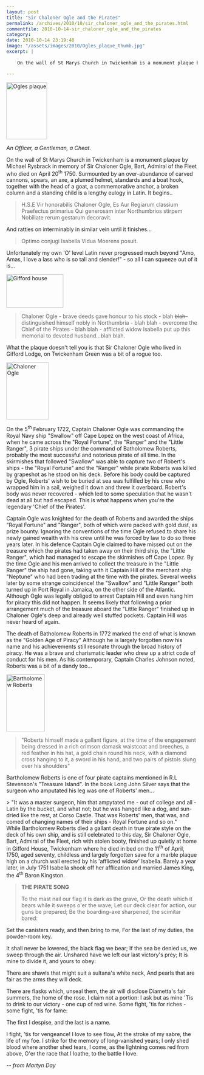 ```yaml
---
layout: post
title: "Sir Chaloner Ogle and the Pirates"
permalink: /archives/2010/10/sir_chaloner_ogle_and_the_pirates.html
commentfile: 2010-10-14-sir_chaloner_ogle_and_the_pirates
category: 
date: 2010-10-14 23:19:48
image: "/assets/images/2010/Ogles_plaque_thumb.jpg"
excerpt: |
    
    On the wall of St Marys Church in Twickenham is a monument plaque by Michael Rysbrack in memory of Sir Chaloner Ogle, Bart, Admiral of the Fleet who died on April 20<sup>th</sup> 1750. Surmounted by an over-abundance of carved cannons, spears, an axe, a plumed helmet, standards and a boat hook, together with the head of a goat, a commemorative anchor, a broken column and a standing child is a lengthy eulogy in Latin. It begins..

---
```


<a href="/assets/images/2010/Ogles_plaque.jpg" title="See larger version of - Ogles plaque"><img src="/assets/images/2010/Ogles_plaque_thumb.jpg" width="107" height="150" alt="Ogles plaque" class="photo right" /></a>

*An Officer, a Gentleman, a Cheat.*

On the wall of St Marys Church in Twickenham is a monument plaque by Michael Rysbrack in memory of Sir Chaloner Ogle, Bart, Admiral of the Fleet who died on April 20<sup>th</sup> 1750. Surmounted by an over-abundance of carved cannons, spears, an axe, a plumed helmet, standards and a boat hook, together with the head of a goat, a commemorative anchor, a broken column and a standing child is a lengthy eulogy in Latin. It begins..

> H.S.E Vir honorabilis Chaloner Ogle, Es Aur
>  Regiarum classium Praefectus primarius
>  Qui generosam inter Northumbrios stirpem
>  Nobiliate rerum gestarum decoravit.
> 
 And rattles on interminably in similar vein until it finishes...

> Optimo conjugi Isabella Vidua
>  Moerens posuit.
> 
 Unfortunately my own 'O' level Latin never progressed much beyond "Amo, Amas, I love a lass who is so tall and slender!" - so all I can squeeze out of it is...

<a href="/assets/images/2010/Gifford_house.jpg" title="See larger version of - Gifford house"><img src="/assets/images/2010/Gifford_house_thumb.jpg" width="150" height="88" alt="Gifford house" class="photo right" /></a>

> Chaloner Ogle - brave deeds gave honour to his stock - blah ~~blah-~~ distinguished himself nobly in Northumbria - blah blah - overcome the Chief of the Pirates - blah blah - afflicted widow Isabella put up this memorial to devoted husband...blah blah.

What the plaque doesn't tell you is that Sir Chaloner Ogle who lived in Gifford Lodge, on Twickenham Green was a bit of a rogue too.

<a href="/assets/images/2010/Chaloner_Ogle.jpg" title="See larger version of - Chaloner Ogle"><img src="/assets/images/2010/Chaloner_Ogle_thumb.jpg" width="111" height="150" alt="Chaloner Ogle" class="photo right" /></a>

On the 5<sup>th</sup> February 1722, Captain Chaloner Ogle was commanding the Royal Navy ship "Swallow" off Cape Lopez on the west coast of Africa, when he came across the "Royal Fortune", the "Ranger" and the "Little Ranger", 3 pirate ships under the command of Batholomew Roberts, probably the most successful and notorious pirate of all time. In the skirmishes that followed "Swallow" was able to capture two of Robert's ships - the "Royal Fortune" and the "Ranger" while pirate Roberts was killed by grapeshot as he stood on his deck. Before his body could be captured by Ogle, Roberts' wish to be buried at sea was fulfilled by his crew who wrapped him in a sail, weighed it down and threw it overboard. Robert's body was never recovered - which led to some speculation that he wasn't dead at all but had escaped. This is what happens when you're the legendary 'Chief of the Pirates'.

Captain Ogle was knighted for the death of Roberts and awarded the ships "Royal Fortune" and "Ranger", both of which were packed with gold dust, as prize bounty. Ignoring the conventions of the time Ogle refused to share his newly gained wealth with his crew until he was forced by law to do so three years later. In his defence Captain Ogle claimed to have missed out on the treasure which the pirates had taken away on their third ship, the "Little Ranger", which had managed to escape the skirmishes off Cape Lopez. By the time Ogle and his men arrived to collect the treasure in the "Little Ranger" the ship had gone, taking with it Captain Hill of the merchant ship "Neptune" who had been trading at the time with the pirates. Several weeks later by some strange coincidence! the "Swallow" and "Little Ranger" both turned up in Port Royal in Jamaica, on the other side of the Atlantic. Although Ogle was legally obliged to arrest Captain Hill and even hang him for piracy this did not happen. It seems likely that following a prior arrangement much of the treasure aboard the "Little Ranger" finished up in Chaloner Ogle's deep and already well stuffed pockets. Captain Hill was never heard of again.

The death of Batholomew Roberts in 1772 marked the end of what is known as the "Golden Age of Piracy" Although he is largely forgotten now his name and his achievements still resonate through the broad history of piracy. He was a brave and charismatic leader who drew up a strict code of conduct for his men. As his contemporary, Captain Charles Johnson noted, Roberts was a bit of a dandy too...

<a href="/assets/images/2010/Bartholomew_Roberts.jpg" title="See larger version of - Bartholomew Roberts"><img src="/assets/images/2010/Bartholomew_Roberts_thumb.jpg" width="101" height="150" alt="Bartholomew Roberts" class="photo right" /></a>

> "Roberts himself made a gallant figure, at the time of the engagement being dressed in a rich crimson damask waistcoat and breeches, a red feather in his hat, a gold chain round his neck, with a diamond cross hanging to it, a sword in his hand, and two pairs of pistols slung over his shoulders"

Bartholomew Roberts is one of four pirate captains mentioned in R.L Stevenson's "Treasure Island". In the book Long John Silver says that the surgeon who amputated his leg was one of Roberts' men...

<div markdown="1" class="box">
> "It was a master surgeon, him that ampytated me - out of college and all - Latin by the bucket, and what not; but he was hanged like a dog, and sun-dried like the rest, at Corso Castle. That was Roberts' men, that was, and comed of changing names of their ships - Royal Fortune and so on."

</div>
While Bartholomew Roberts died a gallant death in true pirate style on the deck of his own ship, and is still celebrated to this day, Sir Chaloner Ogle, Bart, Admiral of the Fleet, rich with stolen booty, finished up quietly at home in Gifford House, Twickenham where he died in bed on the 11<sup>th</sup> of April, 1750, aged seventy, childless and largely forgotten save for a marble plaque high on a church wall erected by his 'afflicted widow' Isabella. Barely a year later, in July 1751 Isabella shook off her afflication and married James King, the 4<sup>th</sup> Baron Kingston.

> **THE PIRATE SONG**
> 
>  To the mast nail our flag it is dark as the grave,
> Or the death which it bears while it sweeps o'er the wave;
> Let our deck clear for action, our guns be prepared;
> Be the boarding-axe sharpened, the scimitar bared:

Set the canisters ready, and then bring to me,
For the last of my duties, the powder-room key.

It shall never be lowered, the black flag we bear;
If the sea be denied us, we sweep through the air.
Unshared have we left our last victory's prey;
It is mine to divide it, and yours to obey:

There are shawls that might suit a sultana's white neck,
And pearls that are fair as the arms they will deck.

There are flasks which, unseal them, the air will disclose
Diametta's fair summers, the home of the rose.
I claim not a portion: I ask but as mine 'Tis to drink to our victory - one cup of red wine.
Some fight, 'tis for riches - some fight, 'tis for fame:

The first I despise, and the last is a name.

I fight, 'tis for vengeance! I love to see flow,
At the stroke of my sabre, the life of my foe.
I strike for the memory of long-vanished years;
I only shed blood where another shed tears,
I come, as the lightning comes red from above,
O'er the race that I loathe, to the battle I love.

<p>
<cite>-- from Martyn Day</cite>

</p>
